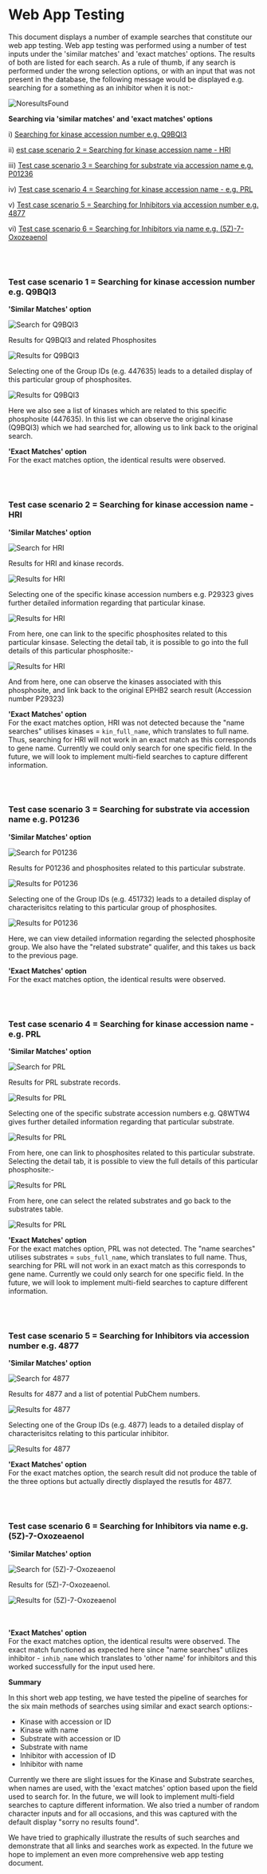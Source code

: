 # Web App Testing 

This document displays a number of example searches that constitute our web app testing. Web app testing was performed using a number of test inputs under the 'similar matches' and 'exact matches' options. The results of both are listed for each search. As a rule of thumb, if any search is performed under the wrong selection options, or with an input that was not present in the database, the following message would be displayed e.g. searching for a something as an inhibitor when it is not:-

![NoresultsFound](images/web_app_testing/notfound.png)

  **Searching via 'similar matches' and 'exact matches' options**

i) [Searching for kinase accession number e.g. Q9BQI3](web_app_testing.md#test-case-scenario-1--searching-for-kinase-accession-number-eg-q9bqi3)
 
ii) [est case scenario 2 = Searching for kinase accession name - HRI](web_app_testing.md#test-case-scenario-2--searching-for-kinase-accession-name---hri)

iii) [Test case scenario 3 = Searching for substrate via accession name e.g. P01236](web_app_testing.md#test-case-scenario-3--searching-for-substrate-via-accession-name-eg-p01236)

iv) [Test case scenario 4 = Searching for kinase accession name - e.g. PRL](web_app_testing.md#test-case-scenario-4--searching-for-kinase-accession-name---eg-prl)

v) [Test case scenario 5 = Searching for Inhibitors via accession number e.g. 4877](web_app_testing.md#test-case-scenario-5--searching-for-inhibitors-via-accession-number-eg-4877)
 
 vi) [Test case scenario 6 = Searching for Inhibitors via name e.g. (5Z)-7-Oxozeaenol](web_app_testing.md#test-case-scenario-6--searching-for-inhibitors-via-name-eg-5z-7-oxozeaenol)
 
 
<br></br>
### Test case scenario 1 = Searching for kinase accession number e.g. Q9BQI3

**'Similar Matches' option**

![Search for Q9BQI3](images/web_app_testing/Case1a.png)

Results for Q9BQI3 and related Phosphosites 

![Results for Q9BQI3](images/web_app_testing/Case1b.png)

Selecting one of the Group IDs (e.g. 447635) leads to a detailed display of this particular group of phosphosites. 

![Results for Q9BQI3](images/web_app_testing/Case1c.png)

Here we also see a list of kinases which are related to this specific phosphosite (447635). In this list we can observe the original kinase (Q9BQI3) which we had searched for, allowing us to link back to the original search. 

**'Exact Matches' option**
<br> For the exact matches option, the identical results were observed. 

<br></br>
### Test case scenario 2 = Searching for kinase accession name - HRI

**'Similar Matches' option**

![Search for HRI](images/web_app_testing/Case2a.png) 

Results for HRI and kinase records. 

![Results for HRI](images/web_app_testing/Case2b.png)

Selecting one of the specific kinase accession numbers e.g. P29323 gives further detailed information regarding that particular kinase. 

![Results for HRI](images/web_app_testing/Case2c.png)

From here, one can link to the specific phosphosites related to this particular kinsase. Selecting the detail tab, it is possible to go into the full details of this particular phosphosite:-
 
![Results for HRI](images/web_app_testing/Case2d.png)

And from here, one can observe the kinases associated with this phosphosite, and link back to the original EPHB2 search result (Accession number P29323)

**'Exact Matches' option**
<br> For the exact matches option, HRI was not detected because the "name searches" utilises kinases = `kin_full_name`, which translates to full name. Thus, searching for HRI will not work in an exact match as this corresponds to gene name. Currently we could only search for one specific field. In the future, we will look to implement multi-field searches to capture different information. 

<br></br>
### Test case scenario 3 = Searching for substrate via accession name e.g. P01236

**'Similar Matches' option**

![Search for P01236](images/web_app_testing/Case3a.png)
 
Results for P01236 and phosphosites related to this particular substrate.

![Results for P01236](images/web_app_testing/Case3b.png)

Selecting one of the Group IDs (e.g. 451732) leads to a detailed display of characterisitcs relating to this particular group of phosphosites. 

![Results for P01236](images/web_app_testing/Case3c.png)

Here, we can view detailed information regarding the selected phosphosite group. We also have the "related substrate" qualifer, and this takes us back to the previous page.  

**'Exact Matches' option**
<br> For the exact matches option, the identical results were observed. 

<br></br>
### Test case scenario 4 = Searching for kinase accession name - e.g. PRL

**'Similar Matches' option**

![Search for PRL](images/web_app_testing/Case4a.png) 

Results for PRL substrate records. 

![Results for PRL](images/web_app_testing/Case4b.png)

Selecting one of the specific substrate accession numbers e.g. Q8WTW4 gives further detailed information regarding that particular substrate. 

![Results for PRL](images/web_app_testing/Case4c.png)

From here, one can link to phosphosites related to this particular substrate. Selecting the detail tab, it is possible to view the full details of this particular phosphosite:-
 
![Results for PRL](images/web_app_testing/Case4d.png)

From here, one can select the related substrates and go back to the substrates table.

![Results for PRL](images/web_app_testing/Case4e.png)

**'Exact Matches' option**
<br> For the exact matches option, PRL was not detected. The "name searches" utilises substrates = `subs_full_name`, which translates to full name. Thus, searching for PRL will not work in an exact match as this corresponds to gene name. Currently we could only search for one specific field. In the future, we will look to implement multi-field searches to capture different information. 

<br></br>
### Test case scenario 5 = Searching for Inhibitors via accession number e.g. 4877

**'Similar Matches' option**

![Search for 4877](images/web_app_testing/Case5a.png)

Results for 4877 and a list of potential PubChem numbers. 

![Results for 4877](images/web_app_testing/Case5b.png)

Selecting one of the Group IDs (e.g. 4877) leads to a detailed display of characterisitcs relating to this particular inhibitor. 

![Results for 4877](images/web_app_testing/Case5c.png)

**'Exact Matches' option**
<br> For the exact matches option, the search result did not produce the table of the three options but actually directly displayed the resutls for 4877. 

<br></br>
 ### Test case scenario 6 = Searching for Inhibitors via name e.g. (5Z)-7-Oxozeaenol

**'Similar Matches' option**

![Search for (5Z)-7-Oxozeaenol](images/web_app_testing/Case6a.png)

Results for (5Z)-7-Oxozeaenol. 

![Results for (5Z)-7-Oxozeaenol](images/web_app_testing/Case6b.png)

<br></br>
**'Exact Matches' option**
<br> For the exact matches option, the identical results were observed. The exact match functioned as expected here since "name searches" utilizes inhibitor - `inhib_name` which translates to 'other name' for inhibitors and this worked successfully for the input used here. 

**Summary** 

In this short web app testing, we have tested the pipeline of searches for the six main methods of searches using similar and exact search options:-
- Kinase with accession or ID
- Kinase with name
- Substrate with accession or ID
- Substrate with name
- Inhibitor with accession of ID
- Inhibitor with name

Currently we there are slight issues for the Kinase and Substrate searches, when names are used, with the 'exact matches' option based upon the field used to search for. In the future, we will look to implement multi-field searches to capture different information. We also tried a number of random character inputs and for all occasions, and this was captured with the default display "sorry no results found".

We have tried to graphically illustrate the results of such searches and demonstrate that all links and searches work as expected. In the future we hope to implement an even more comprehensive web app testing document. 


